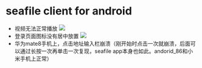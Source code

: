 # seafile client for android
- 视频无法正常播放
![](../../picture/seafile_clientvideo)
- 登录页面图标没有居中放置
![](../../picture/seafile_clienticon)
- 华为mate8手机上，点击地址输入栏崩溃（刚开始时点击一次就崩溃，后面可以通过长按一次再单击一次复现，seafile app本身也如此。andorid_86和小米手机上正常）
